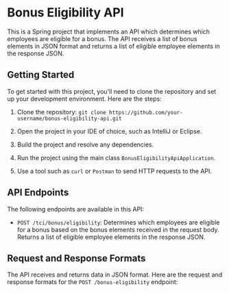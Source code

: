 # Bonus Eligibility API

This is a Spring project that implements an API which determines which employees are eligible for a bonus. The API receives a list of bonus elements in JSON format and returns a list of eligible employee elements in the response JSON.

## Getting Started

To get started with this project, you'll need to clone the repository and set up your development environment. Here are the steps:

1. Clone the repository: `git clone https://github.com/your-username/bonus-eligibility-api.git`

2. Open the project in your IDE of choice, such as IntelliJ or Eclipse.

3. Build the project and resolve any dependencies.

4. Run the project using the main class `BonusEligibilityApiApplication`.

5. Use a tool such as `curl` or `Postman` to send HTTP requests to the API.

## API Endpoints

The following endpoints are available in this API:



- `POST /tci/bonus/eligibility`: Determines which employees are eligible for a bonus based on the bonus elements received in the request body. Returns a list of eligible employee elements in the response JSON.

## Request and Response Formats

The API receives and returns data in JSON format. Here are the request and response formats for the `POST /bonus-eligibility` endpoint:




